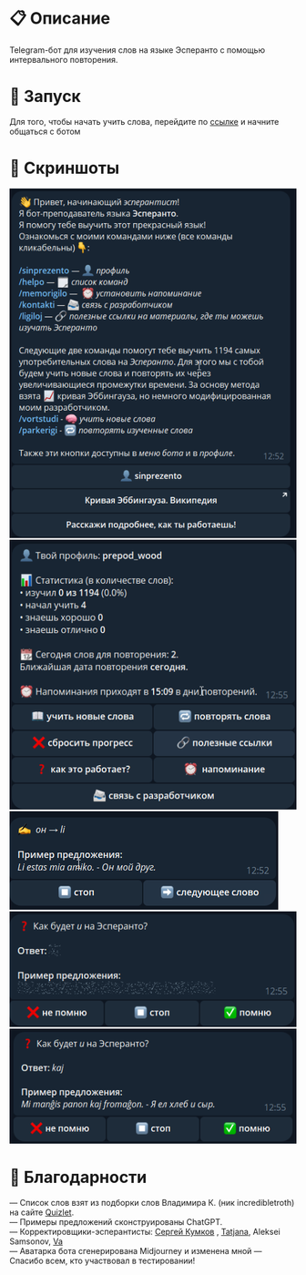 # 📋 Описание

Telegram-бот для изучения слов на языке Эсперанто с помощью интервального повторения. 

# 🚀 Запуск

Для того, чтобы начать учить слова, перейдите по [ссылке](https://t.me/instruisto_bot) и начните общаться с ботом

# 📸 Скриншоты

![](screenshots/0.png)
![](screenshots/1.png)
![](screenshots/2.png)
![](screenshots/3.png)
![](screenshots/4.png)

# 🤗 Благодарности
— Список слов взят из подборки слов Владимира К. (ник incredibletroth) на сайте [Quizlet](https://quizlet.com/incredibletroth/sets).  
— Примеры предложений сконструированы ChatGPT.  
— Корректировщики-эсперантисты: [Сергей Кумков](https://vk.com/sskumkov) , [Tatjana](https://t.me/legado_eo_ru), Aleksei Samsonov, [Va](https://t.me/eteveto)  
— Аватарка бота сгенерирована Midjourney и изменена мной
— Спасибо всем, кто участвовал в тестировании!
